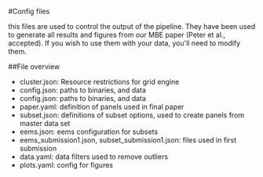 #Config files

this files are used to control the output of the pipeline. They have been used to generate
all results and figures from our MBE paper (Peter et al., accepted). If you wish to use
them with your data, you'll need to modify them.

##File overview

- cluster.json: Resource restrictions for grid engine
- config.json: paths to binaries, and data
- config.json: paths to binaries, and data
- paper.yaml: definition of panels used in final paper
- subset.json: definitions of subset options, used to create panels from master data  set
- eems.json: eems configuration for subsets
- eems_submission1.json, subset_submission1.json: files used in first submission
- data.yaml: data filters used to remove outliers
- plots.yaml: config for figures


